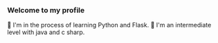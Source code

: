 ### Welcome to my profile
🔭 I'm in the process of learning Python and Flask.
🌱 I'm an intermediate level with java and c sharp.

